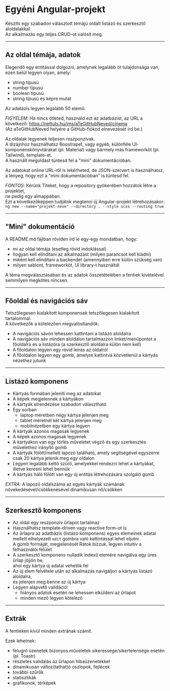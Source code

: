 # Egyéni Angular-projekt

Készíts egy szabadon választott témájú oldalt listázó és szerkesztő aloldalakkal.   
Az alkalmazás egy teljes CRUD-ot valósít meg.

---
## Az oldal témája, adatok
Elegendő egy entitással dolgozni, amelynek legalább öt tulajdonsága van, ezen belül legyen olyan, amely:
- string típusú
- number típusú
- boolean típusú
- string típusú és képre mutat    
  
Az adatázis legyen legalább 50 elemű.   

_FIGYELEM_: Ha nincs ötleted, használd ezt az adatbázist, az URL a következő: 
https://nettuts.hu/jms/aTeGitHubNeved/cinema   
(Az aTeGitHubNeved helyére a GitHub-fiókod elnevezését írd be.)   

Az oldalak legyenek teljesen reszponzívak.   
A dizájnhoz használhatsz Boostrapet, vagy egyéb, különféle UI-komponenskönyvtárakat (pl. Material) vagy bármely más frameworköt (pl. Tailwind), template-et.   
A használt megoldást tüntesd fel a "mini" dokumentációban.

Az adatokat online URL-ről is lekérheted, de JSON-szervert is használhatsz,   
a lényeg, hogy ezt a "mini dokumentációban" is tüntesd fel.

_FONTOS_: Kérünk Titeket, hogy a repository gyökerében hozzátok létre a projektet,    
ne pedig egy almappában.    
Ezt a következőképpen tudjátok megtenni új Angular-projekt létrehozásakor:   
`ng new --name="projekt-neve" --directory . --style scss --routing true`   

---
## "Mini" dokumentáció
A README.md fájlban röviden írd le egy-egy mondatban, hogy:
- mi az oldal témája (esetleg rövid indoklással)
- hogyan kell elindítani az alkalmazást (milyen parancsot kell kiadni)
- miként kell elindítani a backendet (amennyiben erre külön szükség van)
- milyen sablont, frameworköt, UI library-t használtál 
  
A téma megválasztásában és az adatok összetételében a fentiek kivételével semmilyen megkötés nincsen.

---
## Főoldal és navigációs sáv

Tetszőlegesen kialakított komponensek tetszőlegesen kialakított tartalommal.   
A következők a kötelezően megvalósítandók:
- A navigációs sávon lehessen kattintani a listázó aloldalra
- A navigációs sáv minden aloldalon tartalmazzon linket/menüpontot a főoldalra és a listázóra (a szerkesztő aloldalra külön nem kell)
- A főoldalon legyen egy rövid leírás az oldalról
- A főoldalon legyen egy gomb, amelyre kattintva közvetlenül a kártyás nézethez jutunk
  
---
## Listázó komponens

- Kártyás formában jeleníti meg az adatokat
- A képek megjelennek a kártyákon
- A kártyák elrendezése szabadon választható
- Egy sorban 
  - laptop méretben négy kártya jelenjen meg
  - tablet méretnél két kártya jelenjen meg
  - mobilnézetben egy kártya legyen
- A kártyák azonos magasak legyenek
- A képek azonos magasak legyenek
- A kártyákon van egy törlés műveletet végző és egy szerkesztés művelethez irányító gomb
- A kártyák fölött/mellett lapozó található, amely segítségével egyszerre csak 20 kártya jelenik meg egy oldalon
- Legyen legalább kettő szűrő, amelyekkel rendezni lehet a kártyákat, illetve keresni lehet bennük
- A kártyás háló fölött van egy új entitás létrehozására szolgáló gomb

_EXTRA_: A lapozó oldalszáma az egyes kártyák számának növekedésével/csökkenésével dinamikusan nő/csökken

---
## Szerkesztő komponens

- Az oldal egy reszponzív űrlapot tartalmaz
- Használhatsz template-driven vagy reactive form-ot is
- Az űrlapra az adatbázis (listázó komponens) egyes elemeinek adatai mellett elhelyezett `edit` gombra való kattintással lehet eljutni   
A gomb formáját, megjelenését Rátok bízzuk, legyen intuitív a felhasználói felület
- A szerkesztő komponens nulladik indexű elemére navigálva egy üres űrlap jöjjön be,   
ahol egy kártya új adatai vehetők fel  
- Az új elem felvétele után az alkalmazás navigáljon a kártyás listázó aloldalra,   
és jelenjen meg benne az új kártya
- Legyen alapvető validáció: 
  - hiányos adatok esetén ne lehessen elküldeni az űrlapot
  - minden mező legyen kötelező

---
## Extrák
A fentieken kívül minden extrának számít.   

Ezek lehetnek:
- felugró üzenetek bizonyos műveletek sikeressége/sikertelensége esetén (pl. Toastr)
- részletes validálás az űrlapon hibaüzenetekkel
- dinamikusan változ(tathat)ó oszlopok, fejlécek
- további szűrők
- statisztikák
- grafikonok, térképek
  
